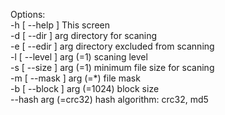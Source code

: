 Options:<br>
-h [ --help ]              This screen<br>
-d [ --dir ] arg           directory for scaning<br>
-e [ --edir ] arg          directory excluded from scanning<br>
-l [ --level ] arg (=1)    scaning level<br>
-s [ --size ] arg (=1)     minimum file size for scaning<br>
-m [ --mask ] arg (=*)     file mask<br>
-b [ --block ] arg (=1024) block size<br>
--hash arg (=crc32)        hash algorithm: crc32, md5
